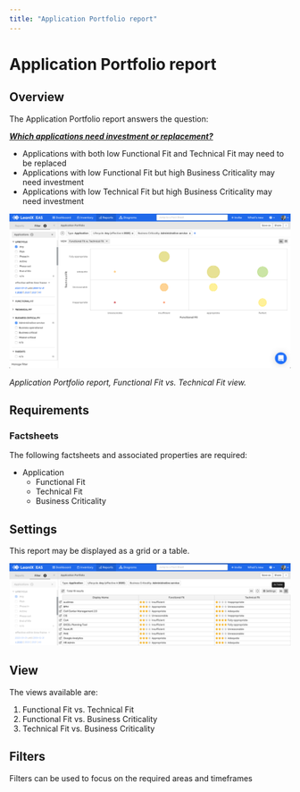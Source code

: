 ```yaml
---
title: "Application Portfolio report"
---
```


# Application Portfolio report

## Overview

The Application Portfolio report answers the question:

***[Which applications need investment or replacement?](../questions.md#application)***

- Applications with both low Functional Fit and Technical Fit may need to be replaced
- Applications with low Functional Fit but high Business Criticality may need investment
- Applications with low Technical Fit but high Business Criticality may need investment

![](../assets/images/application-portfolio.png)

*Application Portfolio report, Functional Fit vs. Technical Fit view.*

## Requirements

### Factsheets

The following factsheets and associated properties are required:

- Application
    - Functional Fit
    - Technical Fit
    - Business Criticality

<!--
### Tags 

No tags are required for this report.

### Other requirement

No other requirements
-->

## Settings

This report may be displayed as a grid or a table. 

![](../assets/images/application-portfolio-table.png)

## View

The views available are:

1. Functional Fit vs. Technical Fit 
1. Functional Fit vs. Business Criticality 
1. Technical Fit vs. Business Criticality 
## Filters

Filters can be used to focus on the required areas and timeframes

<!--
#### Editing

This report cannot be edited
--> 
